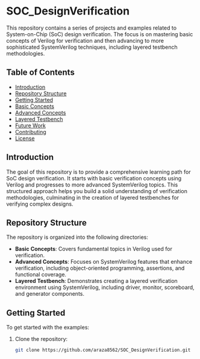 # SOC_DesignVerification

This repository contains a series of projects and examples related to System-on-Chip (SoC) design verification. The focus is on mastering basic concepts of Verilog for verification and then advancing to more sophisticated SystemVerilog techniques, including layered testbench methodologies.

## Table of Contents
- [Introduction](#introduction)
- [Repository Structure](#repository-structure)
- [Getting Started](#getting-started)
- [Basic Concepts](#basic-concepts)
- [Advanced Concepts](#advanced-concepts)
- [Layered Testbench](#layered-testbench)
- [Future Work](#future-work)
- [Contributing](#contributing)
- [License](#license)

## Introduction
The goal of this repository is to provide a comprehensive learning path for SoC design verification. It starts with basic verification concepts using Verilog and progresses to more advanced SystemVerilog topics. This structured approach helps you build a solid understanding of verification methodologies, culminating in the creation of layered testbenches for verifying complex designs.

## Repository Structure
The repository is organized into the following directories:
- **Basic Concepts**: Covers fundamental topics in Verilog used for verification.
- **Advanced Concepts**: Focuses on SystemVerilog features that enhance verification, including object-oriented programming, assertions, and functional coverage.
- **Layered Testbench**: Demonstrates creating a layered verification environment using SystemVerilog, including driver, monitor, scoreboard, and generator components.

## Getting Started
To get started with the examples:
1. Clone the repository:
   ```bash
   git clone https://github.com/araza8562/SOC_DesignVerification.git
